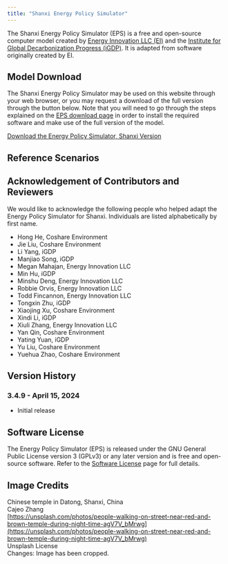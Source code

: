 ```yaml
---
title: "Shanxi Energy Policy Simulator"
---
```


The Shanxi Energy Policy Simulator (EPS) is a free and open-source computer model created by [Energy Innovation LLC (EI)](https://energyinnovation.org/) and the [Institute for Global Decarbonization Progress (iGDP)](http://www.igdp.cn/). It is adapted from software originally created by EI.

## Model Download

The Shanxi Energy Policy Simulator may be used on this website through your web browser, or you may request a download of the full version through the button below. Note that you will need to go through the steps explained on the [EPS download page](../download) in order to install the required software and make use of the full version of the model.

<p><a href="https://wkf.ms/49xtcFr" class="btn">Download the Energy Policy Simulator, Shanxi Version</a></p>

## Reference Scenarios

## Acknowledgement of Contributors and Reviewers
We would like to acknowledge the following people who helped adapt the Energy Policy Simulator for Shanxi. Individuals are listed alphabetically by first name.

* Hong He, Coshare Environment
* Jie Liu, Coshare Environment
* Li Yang, iGDP
* Manjiao Song, iGDP
* Megan Mahajan, Energy Innovation LLC
* Min Hu, iGDP
* Minshu Deng, Energy Innovation LLC
* Robbie Orvis, Energy Innovation LLC
* Todd Fincannon, Energy Innovation LLC
* Tongxin Zhu, iGDP
* Xiaojing Xu, Coshare Environment
* Xindi Li, iGDP
* Xiuli Zhang, Energy Innovation LLC
* Yan Qin, Coshare Environment
* Yating Yuan, iGDP
* Yu Liu, Coshare Environment
* Yuehua Zhao, Coshare Environment

## Version History

### **3.4.9 - April 15, 2024**

* Initial release

## Software License

The Energy Policy Simulator (EPS) is released under the GNU General Public License version 3 (GPLv3) or any later version and is free and open-source software. Refer to the [Software License](../software-license) page for full details.

## Image Credits
Chinese temple in Datong, Shanxi, China<br/>
Cajeo Zhang<br/>
[https://unsplash.com/photos/people-walking-on-street-near-red-and-brown-temple-during-night-time-agV7V_bMrwg](https://unsplash.com/photos/people-walking-on-street-near-red-and-brown-temple-during-night-time-agV7V_bMrwg)<br/>
Unsplash License<br/>
Changes: Image has been cropped.
